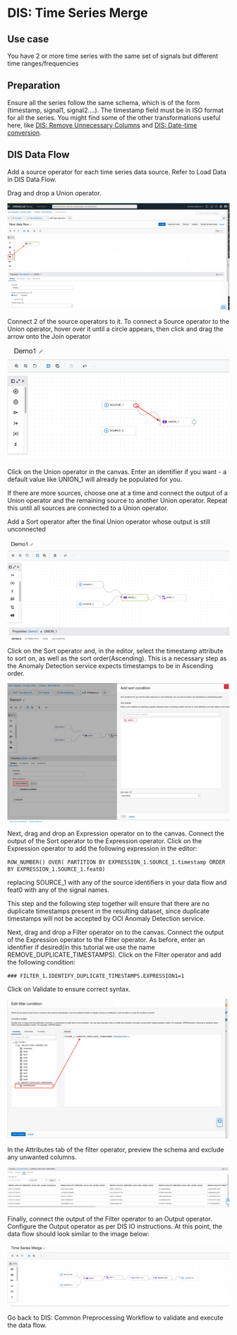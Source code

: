 # DIS: Time Series Merge

## Use case

You have 2 or more time series with the same set of signals but different time ranges/frequencies

## Preparation

Ensure all the series follow the same schema, which is of the form (timestamp, signal1, signal2....). The timestamp field must be in ISO format for all the
series. You might find some of the other transformations useful here, like [DIS: Remove Unnecessary Columns](./Remove_unnecessary_columns.md) and [DIS: Date-time conversion](./date_time_conversion.md).

## DIS Data Flow


Add a source operator for each time series data source. Refer to Load Data in DIS Data Flow.

Drag and drop a Union operator.

![image info](./utils/TSM0.png)

Connect 2 of the source operators to it. To connect a Source operator to the Union operator, hover over it until a circle
appears, then click and drag the arrow onto the Join operator

![image info](./utils/TSM1.png)


Click on the Union operator in the canvas. Enter an identifier if you want - a default value like UNION_1 will already be populated for you.

If there are more sources, choose one at a time and connect the output of a Union operator and the remaining source to another Union operator. Repeat
this until all sources are connected to a Union operator.

Add a Sort operator after the final Union operator whose output is still unconnected

![image info](./utils/TSM2.png)


Click on the Sort operator and, in the editor, select the timestamp attribute to sort on, as well as the sort order(Ascending). This is a necessary step as
the Anomaly Detection service expects timestamps to be in Ascending order.

![image info](./utils/TSM3.png)

Next, drag and drop an Expression operator on to the canvas. Connect the output of the Sort operator to the Expression operator. Click on the
Expression operator to add the following expression in the editor:

```
ROW_NUMBER() OVER( PARTITION BY EXPRESSION_1.SOURCE_1.timestamp ORDER BY EXPRESSION_1.SOURCE_1.feat0)
```

replacing SOURCE_1 with any of the source identifiers in your data flow and feat0 with any of the signal names.

This step and the following step together will ensure that there are no duplicate timestamps present in the resulting dataset, since duplicate timestamps
will not be accepted by OCI Anomaly Detection service.

Next, drag and drop a Filter operator on to the canvas. Connect the output of the Expression operator to the Filter operator. As before, enter an identifier
if desired(in this tutorial we use the name REMOVE_DUPLICATE_TIMESTAMPS). Click on the Filter operator and add the following condition:
```
### FILTER_1.IDENTIFY_DUPLICATE_TIMESTAMPS.EXPRESSION1=1

```
Click on Validate to ensure correct syntax.

![image info](./utils/TSM4.png)

In the Attributes tab of the filter operator, preview the schema and exclude any unwanted columns.


![image info](./utils/TSM5.png)

Finally, connect the output of the Filter operator to an Output operator. Configure the Output operator as per DIS IO instructions. At this point, the data
flow should look similar to the image below:


![image info](./utils/TSM6.png)

Go back to DIS: Common Preprocessing Workflow to validate and execute the data flow.


